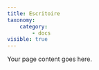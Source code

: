 ```yaml
---
title: Escritoire
taxonomy:
    category:
        - docs
visible: true
---
```


Your page content goes here.